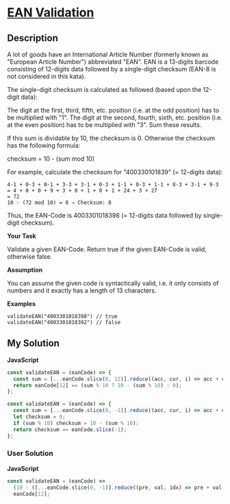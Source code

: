 # [EAN Validation](https://www.codewars.com/kata/55563df50dda59adf900004d)

## Description

A lot of goods have an International Article Number (formerly known as "European Article Number") abbreviated "EAN". EAN is a 13-digits barcode consisting of 12-digits data followed by a single-digit checksum (EAN-8 is not considered in this kata).

The single-digit checksum is calculated as followed (based upon the 12-digit data):

The digit at the first, third, fifth, etc. position (i.e. at the odd position) has to be multiplied with "1".
The digit at the second, fourth, sixth, etc. position (i.e. at the even position) has to be multiplied with "3".
Sum these results.

If this sum is dividable by 10, the checksum is 0. Otherwise the checksum has the following formula:

checksum = 10 - (sum mod 10)

For example, calculate the checksum for "400330101839" (= 12-digits data):

```
4·1 + 0·3 + 0·1 + 3·3 + 3·1 + 0·3 + 1·1 + 0·3 + 1·1 + 8·3 + 3·1 + 9·3
= 4 + 0 + 0 + 9 + 3 + 0 + 1 + 0 + 1 + 24 + 3 + 27
= 72
10 - (72 mod 10) = 8 ⇒ Checksum: 8
```

Thus, the EAN-Code is 4003301018398 (= 12-digits data followed by single-digit checksum).

**Your Task**

Validate a given EAN-Code. Return true if the given EAN-Code is valid, otherwise false.

**Assumption**

You can assume the given code is syntactically valid, i.e. it only consists of numbers and it exactly has a length of 13 characters.

**Examples**

```
validateEAN("4003301018398") // true
validateEAN("4003301018392") // false
```

## My Solution

**JavaScript**

```js
const validateEAN = (eanCode) => {
  const sum = [...eanCode.slice(0, 12)].reduce((acc, cur, i) => acc + cur * (i % 2 ? 3 : 1), 0);
  return eanCode[12] == (sum % 10 ? 10 - (sum % 10) : 0);
};
```

```js
const validateEAN = (eanCode) => {
  const sum = [...eanCode.slice(0, -1)].reduce((acc, cur, i) => acc + cur * (i % 2 ? 3 : 1), 0);
  let checksum = 0;
  if (sum % 10) checksum = 10 - (sum % 10);
  return checksum == eanCode.slice(-1);
};
```

### User Solution

**JavaScript**

```js
const validateEAN = (eanCode) =>
  (10 - ([...eanCode.slice(0, -1)].reduce((pre, val, idx) => pre + val * (idx % 2 ? 3 : 1), 0) % 10)) % 10 ==
  eanCode[12];
```
